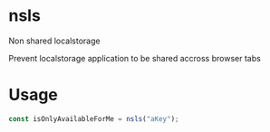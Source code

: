 # nsls
Non shared localstorage

Prevent localstorage application to be shared accross browser tabs

# Usage

```javascript
const isOnlyAvailableForMe = nsls("aKey");
```
